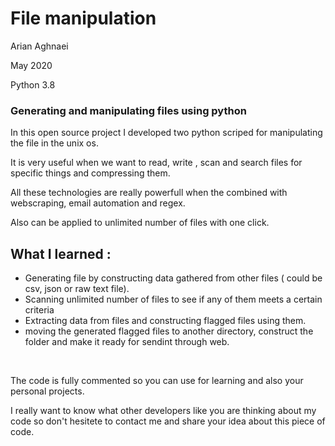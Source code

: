 
<h1>File manipulation</h1>
<p>Arian Aghnaei</p>
<p>May 2020</p>
<p>Python 3.8</p>

<h3>Generating and manipulating files using python</h3>
<p>In this open source project I developed two python scriped for manipulating the file in the unix os.</p>
<p>It is very useful when we want to read, write , scan and search files for specific things and compressing them.</p>

<p>All these technologies are really powerfull when the combined with webscraping, email automation and regex.</p>

<p>Also can be applied to unlimited number of files with one click.</p>

<h2>What I learned :</h2>
<ul>
  <li>Generating file by constructing data gathered from other files ( could be csv, json or raw text file).</li>
  <li>Scanning unlimited number of files to see if any of them meets a certain criteria</li>
  <li>Extracting data from files and constructing flagged files using them.</li>
  <li>moving the generated flagged files to another directory, construct the folder and make it ready for sendint through web.</li>
</ul>
<br>

<p>The code is fully commented so you can use for learning and also your personal projects.</p>
<p>I really want to know what other developers like you are thinking about my code so don't hesitete to contact me and share your idea about this piece of code.</p>

